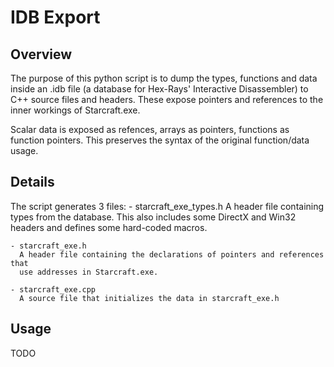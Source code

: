 # IDB Export

## Overview

The purpose of this python script is to dump the types, functions and data
inside an .idb file (a database for Hex-Rays' Interactive Disassembler) to
C++ source files and headers. These expose pointers and references to the inner
workings of Starcraft.exe.

Scalar data is exposed as refences, arrays as pointers, functions as function
pointers. This preserves the syntax of the original function/data usage.

## Details

The script generates 3 files:
    - starcraft_exe_types.h
      A header file containing types from the database. This also includes some
      DirectX and Win32 headers and defines some hard-coded macros.

    - starcraft_exe.h
      A header file containing the declarations of pointers and references that
      use addresses in Starcraft.exe.

    - starcraft_exe.cpp
      A source file that initializes the data in starcraft_exe.h

## Usage

TODO
